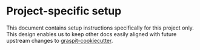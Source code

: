 # Project-specific setup

This document contains setup instructions specifically for this project only. This design enables
us to keep other docs easily aligned with future upstream changes to
[graspit-cookiecutter](https://github.com/fabianbalsiger/cookiecutter/).
